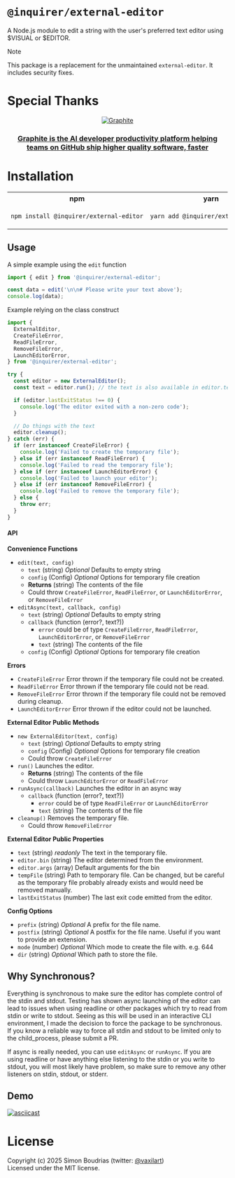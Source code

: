 # `@inquirer/external-editor`

A Node.js module to edit a string with the user's preferred text editor using $VISUAL or $EDITOR.

> [!NOTE]
> This package is a replacement for the unmaintained `external-editor`. It includes security fixes.

# Special Thanks

<div align="center" markdown="1">

[![Graphite](https://github.com/user-attachments/assets/53db40ca-2254-481a-a094-6597f8716e29)](https://graphite.dev/?utm_source=github&utm_medium=repo&utm_campaign=inquirerjs)<br>

### [Graphite is the AI developer productivity platform helping teams on GitHub ship higher quality software, faster](https://graphite.dev/?utm_source=github&utm_medium=repo&utm_campaign=inquirerjs)

</div>

# Installation

<table>
<tr>
  <th>npm</th>
  <th>yarn</th>
</tr>
<tr>
<td>

```sh
npm install @inquirer/external-editor
```

</td>
<td>

```sh
yarn add @inquirer/external-editor
```

</td>
</tr>
</table>

## Usage

A simple example using the `edit` function

```ts
import { edit } from '@inquirer/external-editor';

const data = edit('\n\n# Please write your text above');
console.log(data);
```

Example relying on the class construct

```ts
import {
  ExternalEditor,
  CreateFileError,
  ReadFileError,
  RemoveFileError,
  LaunchEditorError,
} from '@inquirer/external-editor';

try {
  const editor = new ExternalEditor();
  const text = editor.run(); // the text is also available in editor.text

  if (editor.lastExitStatus !== 0) {
    console.log('The editor exited with a non-zero code');
  }

  // Do things with the text
  editor.cleanup();
} catch (err) {
  if (err instanceof CreateFileError) {
    console.log('Failed to create the temporary file');
  } else if (err instanceof ReadFileError) {
    console.log('Failed to read the temporary file');
  } else if (err instanceof LaunchEditorError) {
    console.log('Failed to launch your editor');
  } else if (err instanceof RemoveFileError) {
    console.log('Failed to remove the temporary file');
  } else {
    throw err;
  }
}
```

#### API

**Convenience Functions**

- `edit(text, config)`
  - `text` (string) _Optional_ Defaults to empty string
  - `config` (Config) _Optional_ Options for temporary file creation
  - **Returns** (string) The contents of the file
  - Could throw `CreateFileError`, `ReadFileError`, or `LaunchEditorError`, or `RemoveFileError`
- `editAsync(text, callback, config)`
  - `text` (string) _Optional_ Defaults to empty string
  - `callback` (function (error?, text?))
    - `error` could be of type `CreateFileError`, `ReadFileError`, `LaunchEditorError`, or `RemoveFileError`
    - `text` (string) The contents of the file
  - `config` (Config) _Optional_ Options for temporary file creation

**Errors**

- `CreateFileError` Error thrown if the temporary file could not be created.
- `ReadFileError` Error thrown if the temporary file could not be read.
- `RemoveFileError` Error thrown if the temporary file could not be removed during cleanup.
- `LaunchEditorError` Error thrown if the editor could not be launched.

**External Editor Public Methods**

- `new ExternalEditor(text, config)`
  - `text` (string) _Optional_ Defaults to empty string
  - `config` (Config) _Optional_ Options for temporary file creation
  - Could throw `CreateFileError`
- `run()` Launches the editor.
  - **Returns** (string) The contents of the file
  - Could throw `LaunchEditorError` or `ReadFileError`
- `runAsync(callback)` Launches the editor in an async way
  - `callback` (function (error?, text?))
    - `error` could be of type `ReadFileError` or `LaunchEditorError`
    - `text` (string) The contents of the file
- `cleanup()` Removes the temporary file.
  - Could throw `RemoveFileError`

**External Editor Public Properties**

- `text` (string) _readonly_ The text in the temporary file.
- `editor.bin` (string) The editor determined from the environment.
- `editor.args` (array) Default arguments for the bin
- `tempFile` (string) Path to temporary file. Can be changed, but be careful as the temporary file probably already
  exists and would need be removed manually.
- `lastExitStatus` (number) The last exit code emitted from the editor.

**Config Options**

- `prefix` (string) _Optional_ A prefix for the file name.
- `postfix` (string) _Optional_ A postfix for the file name. Useful if you want to provide an extension.
- `mode` (number) _Optional_ Which mode to create the file with. e.g. 644
- `dir` (string) _Optional_ Which path to store the file.

## Why Synchronous?

Everything is synchronous to make sure the editor has complete control of the stdin and stdout. Testing has shown
async launching of the editor can lead to issues when using readline or other packages which try to read from stdin or
write to stdout. Seeing as this will be used in an interactive CLI environment, I made the decision to force the package
to be synchronous. If you know a reliable way to force all stdin and stdout to be limited only to the child_process,
please submit a PR.

If async is really needed, you can use `editAsync` or `runAsync`. If you are using readline or have anything else
listening to the stdin or you write to stdout, you will most likely have problem, so make sure to remove any other
listeners on stdin, stdout, or stderr.

## Demo

[![asciicast](https://asciinema.org/a/a1qh9lypbe65mj0ivfuoslz2s.png)](https://asciinema.org/a/a1qh9lypbe65mj0ivfuoslz2s)

# License

Copyright (c) 2025 Simon Boudrias (twitter: [@vaxilart](https://twitter.com/Vaxilart))<br/>
Licensed under the MIT license.
